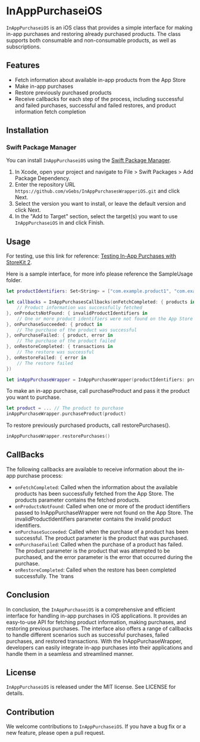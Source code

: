 # InAppPurchaseiOS

`InAppPurchaseiOS` is an iOS class that provides a simple interface for making in-app purchases and restoring already purchased products. The class supports both consumable and non-consumable products, as well as subscriptions.

## Features

- Fetch information about available in-app products from the App Store
- Make in-app purchases
- Restore previously purchased products
- Receive callbacks for each step of the process, including successful and failed purchases, successful and failed restores, and product information fetch completion

## Installation

### Swift Package Manager

You can install `InAppPurchaseiOS` using the [Swift Package Manager](https://swift.org/package-manager/).

1. In Xcode, open your project and navigate to File > Swift Packages > Add Package Dependency.
2. Enter the repository URL `https://github.com/vGebs/InAppPurchasesWrapperiOS.git` and click Next.
3. Select the version you want to install, or leave the default version and click Next.
4. In the "Add to Target" section, select the target(s) you want to use `InAppPurchaseiOS` in and click Finish.

## Usage

For testing, use this link for reference: [Testing In-App Purchases with StoreKit 2](https://wwdcbysundell.com/2021/working-with-in-app-purchases-in-storekit2/).

Here is a sample interface, for more info please reference the SampleUsage folder.

```swift 
let productIdentifiers: Set<String> = ["com.example.product1", "com.example.product2", "com.example.product3"]

let callbacks = InAppPurchasesCallbacks(onFetchCompleted: { products in
    // Product information was successfully fetched
}, onProductsNotFound: { invalidProductIdentifiers in
    // One or more product identifiers were not found on the App Store
}, onPurchaseSucceeded: { product in
    // The purchase of the product was successful
}, onPurchaseFailed: { product, error in
    // The purchase of the product failed
}, onRestoreCompleted: { transactions in
    // The restore was successful
}, onRestoreFailed: { error in
    // The restore failed
})

let inAppPurchaseWrapper = InAppPurchaseWrapper(productIdentifiers: productIdentifiers, callbacks: callbacks)
```

To make an in-app purchase, call purchaseProduct and pass it the product you want to purchase.

```swift
let product = ... // The product to purchase
inAppPurchaseWrapper.purchaseProduct(product)
```

To restore previously purchased products, call restorePurchases().

```swift
inAppPurchaseWrapper.restorePurchases()
```

## CallBacks

The following callbacks are available to receive information about the in-app purchase process:

- `onFetchCompleted`: Called when the information about the available products has been successfully fetched from the App Store. The products parameter contains the fetched products.
- `onProductsNotFound`: Called when one or more of the product identifiers passed to InAppPurchaseWrapper were not found on the App Store. The invalidProductIdentifiers parameter contains the invalid product identifiers.
- `onPurchaseSucceeded`: Called when the purchase of a product has been successful. The product parameter is the product that was purchased.
- `onPurchaseFailed`: Called when the purchase of a product has failed. The product parameter is the product that was attempted to be purchased, and the error parameter is the error that occurred during the purchase.
- `onRestoreCompleted`: Called when the restore has been completed successfully. The `trans

## Conclusion

In conclusion, the `InAppPurchaseiOS` is a comprehensive and efficient interface for handling in-app purchases in iOS applications. It provides an easy-to-use API for fetching product information, making purchases, and restoring previous purchases. The interface also offers a range of callbacks to handle different scenarios such as successful purchases, failed purchases, and restored transactions. With the InAppPurchaseWrapper, developers can easily integrate in-app purchases into their applications and handle them in a seamless and streamlined manner.

## License

`InAppPurchaseiOS` is released under the MIT license. See LICENSE for details.

## Contribution

We welcome contributions to `InAppPurchaseiOS`. If you have a bug fix or a new feature, please open a pull request.
